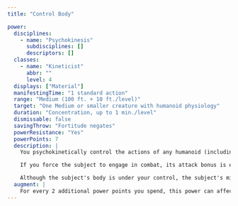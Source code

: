 ```yaml
---
title: "Control Body"

power:
  disciplines:
    - name: "Psychokinesis"
      subdisciplines: []
      descriptors: []
  classes:
    - name: "Kineticist"
      abbr: ""
      level: 4
  displays: ["Material"]
  manifestingTime: "1 standard action"
  range: "Medium (100 ft. + 10 ft./level)"
  target: "One Medium or smaller creature with humanoid physiology"
  duration: "Concentration, up to 1 min./level"
  dismissable: false
  savingThrow: "Fortitude negates"
  powerResistance: "Yes"
  powerPoints: 7
  description: |
    You psychokinetically control the actions of any humanoid (including undead or outsiders with a humanoid physiology) that is within range and to which you have line of sight. Control body doesn't require mental contact with the subject, since you are actually forcing limb movements independent of the target's mind. You can force the subject to stand up, sit down, walk, turn around, and so on, but operating the vocal cords is too difficult. You can also hold the subject immobile, rendering it helpless. You cannot force the subject to manifest powers, cast spells, or use any special ability that is not a function of just its body movements. If you lose line of sight to the subject, the effect of this power ends.

    If you force the subject to engage in combat, its attack bonus is equal to your base attack bonus + your Intelligence bonus, and its bonus on damage rolls is equal to your Intelligence bonus. A subject of this power cannot make attacks of opportunity. The subject gains no benefit to Armor Class from its Dexterity, but it does gain a bonus to its AC equal to your Intelligence bonus.

    Although the subject's body is under your control, the subject's mind is not. Creatures capable of taking purely mental actions (such as manifesting powers) can do so.
  augment: |
    For every 2 additional power points you spend, this power can affect a target one size category larger.
---
```

